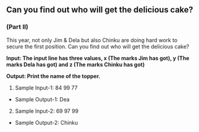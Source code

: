 ## Can you find out who will get the delicious cake?
### (Part II)
This year, not only Jim & Dela but also Chinku are doing hard work to secure the first position. Can you find out who will get the delicious cake?

**Input: The input line has three values, x (The marks Jim has got), y (The marks Dela has got) and z (The marks Chinku has got)**

**Output: Print the name of the topper.**

1. Sample Input-1: 84 99 77
- Sample Output-1: Dea

2. Sample Input-2: 69 97 99
- Sample Output-2: Chinku